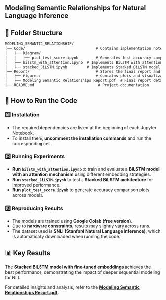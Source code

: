 ## Modeling Semantic Relationships for Natural Language Inference

## 📁 Folder Structure

```markdown
MODELING_SEMANTIC_RELATIONSHIP/
│── Code/                                # Contains implementation notebooks
│   ├── Diagram/                         
│   │   ├── plot_test_score.ipynb        # Generates test accuracy comparison plots
│   ├── bilstm_with_attention.ipynb  # Implements BiLSTM with attention mechanism
│   ├── stacked_BiLSTM.ipynb         # Implements Stacked BiLSTM model
│── Report/                              # Stores the final report and figures
│   ├── Figures/                         # Contains plots and visualizations used in the report
│   ├── Modeling Semantic Relationships Report.pdf  # Final report detailing methodology & results
│── README.md                             # Project documentation
```


## 🚀 How to Run the Code

### **1️⃣ Installation**
- The required dependencies are listed at the beginning of each Jupyter Notebook.
- To install them, **uncomment the installation commands** and run the corresponding cell.

### **2️⃣ Running Experiments**
- **Run `bilstm_with_attention.ipynb`** to train and evaluate a **BiLSTM model with an attention mechanism** using different embedding strategies.
- **Run `stacked_BiLSTM.ipynb`** to test a **Stacked BiLSTM architecture** for improved performance.
- **Run `plot_test_score.ipynb`** to generate accuracy comparison plots across models.

### **3️⃣ Reproducing Results**
- The models are trained using **Google Colab (free version)**.
- Due to **hardware constraints**, results may slightly vary across runs.
- The dataset used is **SNLI (Stanford Natural Language Inference)**, which is automatically downloaded when running the code.

## 📊 Key Results
The **Stacked BiLSTM model with fine-tuned embeddings** achieves the best performance, demonstrating the impact of deeper sequential modeling for NLI.

For detailed insights and analysis, refer to the **[Modeling Semantic Relationships Report.pdf](Report/Modeling%20Semantic%20Relationships%20Report.pdf)**.


